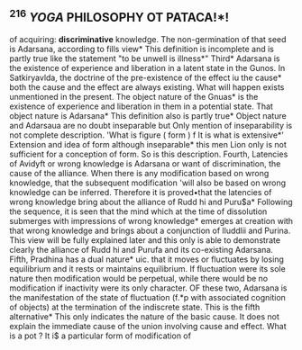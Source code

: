 ## <sup>216</sup> *YOGA* **PHILOSOPHY OT PATACA!\*!**

of acquiring: **discriminative** knowledge. The non-germination of that seed is Adarsana, according to fills view\* This definition is incomplete and is partly true like the statement "to be unwell is illness\*" Third\* Adarsana is the existence of experience and liberation in a latent state in the Gunos. In Satkiryavlda, the doctrine of the pre-existence of the effect iu the cause\* both the cause and the effect are always existing. What will happen exists unmentioned in the present. The object nature of the Gnuas\* is the existence of experience and liberation in them in a potential state. That object nature is Adarsana\* This definition also is partly true\* Object nature and Adarsaua are no doubt inseparable but Only mention of inseparability is not complete description. 'What is figure ( form ) f It is what is extensive\*' Extension and idea of form although inseparable\* this men Lion only is not sufficient for a conception of form. So is this description. Fourth, Latencies of Avidyft or wrong knowledge is Adarsana or want of discrimination, the cause of the alliance. When there is any modification based on wrong knowledge, that the subsequent modification 'will also be based on wrong knowledge can be inferred. Therefore it is proved•that the latencies of wrong knowledge bring about the alliance of Rudd hi and Puru\$a\* Following the sequence, it is seen that the mind which at the time of dissolution submerges with impressions of wrong knowledge\* emerges at creation with that wrong knowledge and brings about a conjunction of lluddlii and Purina. This view will be fully explained later and this only is able to demonstrate clearly the alliance of Rudd hi and Purufa and its co-existing Adarsana. Fifth, Pradhina has a dual nature\* uic. that it moves or fluctuates by losing equilibrium and it rests or maintains equilibrium. If fluctuation were its sole nature then modification would be perpetual, while there would be no modification if inactivity were its only character. OF these two, Adarsana is the manifestation of the state of fluctuation (f.\*p with associated cognition of objects) at the termination of the indiscrete state. This is the fifth alternative\* This only indicates the nature of the basic cause. It does not explain the immediate cause of the union involving cause and effect. What is a pot ? It i\$ a particular form of modification of